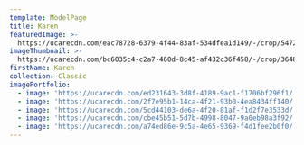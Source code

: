 ```yaml
---
template: ModelPage
title: Karen
featuredImage: >-
  https://ucarecdn.com/eac78728-6379-4f44-83af-534dfea1d149/-/crop/5472x3134/0,0/-/preview/
imageThumbnail: >-
  https://ucarecdn.com/bc6035c4-c2a7-460d-8c45-af432c36f458/-/crop/3648x3945/0,0/-/preview/
firstName: Karen
collection: Classic
imagePortfolio:
  - image: 'https://ucarecdn.com/ed231643-3d8f-4189-9ac1-f1706bf296f1/'
  - image: 'https://ucarecdn.com/2f7e95b1-14ca-4f21-93b0-4ea8434ff140/'
  - image: 'https://ucarecdn.com/5cd44103-de6a-4f20-81af-f1d2f7e3533d/'
  - image: 'https://ucarecdn.com/cbe45b51-5d7b-4998-8047-9a0eb98a3f92/'
  - image: 'https://ucarecdn.com/a74ed86e-9c5a-4e65-9369-f4d1fee2b0f0/'
---
```


